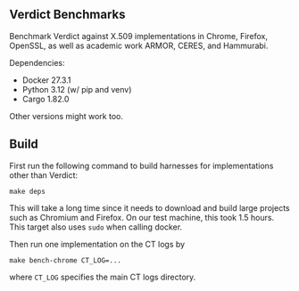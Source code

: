 Verdict Benchmarks
---

Benchmark Verdict against X.509 implementations in Chrome, Firefox, OpenSSL,
as well as academic work ARMOR, CERES, and Hammurabi.

Dependencies:
- Docker 27.3.1
- Python 3.12 (w/ pip and venv)
- Cargo 1.82.0

Other versions might work too.

## Build

First run the following command to build harnesses for implementations other than Verdict:
```
make deps
```
This will take a long time since it needs to download and build large projects such as Chromium and Firefox.
On our test machine, this took 1.5 hours.
This target also uses `sudo` when calling docker.

Then run one implementation on the CT logs by
```
make bench-chrome CT_LOG=...
```
where `CT_LOG` specifies the main CT logs directory.
